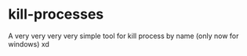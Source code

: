 # kill-processes

A very very very very simple tool for kill process by name (only now for windows) xd